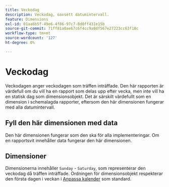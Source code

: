 ```yaml
---
title: Veckodag
description: Veckodag, oavsett datumintervall.
feature: Dimensions
exl-id: 01aa6b5f-49e6-4f86-97c7-8d0ff431e15b
source-git-commit: 71ff81a0ae67c6f4cc9a8df567e27223cc63f18c
workflow-type: tm+mt
source-wordcount: '127'
ht-degree: 0%

---
```


# Veckodag

Veckodagen anger veckodagen som träffen inträffade. Den här rapporten är värdefull om du vill ha en rapport som delas upp efter vecka, men inte vill ha en statisk dag som dimensionsobjekt. Det är särskilt värdefullt som en dimension i schemalagda rapporter, eftersom den här dimensionen fungerar med alla datumintervall.

## Fyll den här dimensionen med data

Den här dimensionen fungerar som den ska för alla implementeringar. Om en rapportsvit innehåller data fungerar den här dimensionen.

## Dimensioner

Dimensionerna innehåller `Sunday` - `Saturday`, som representerar den veckodag då träffen inträffade. Ordningen för dimensionsobjekt respekterar den första dagen i veckan i [Anpassa kalender](/help/admin/admin/c-manage-report-suites/c-edit-report-suites/general/custom-calendar.md) som standard.
